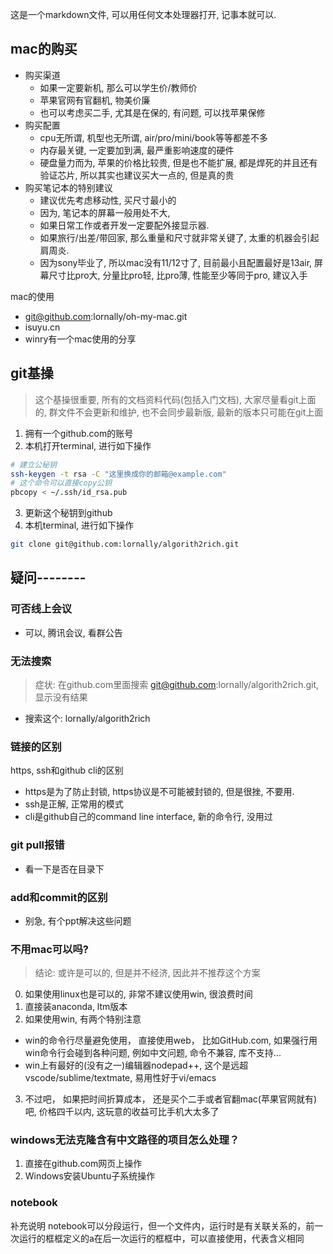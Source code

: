 这是一个markdown文件, 可以用任何文本处理器打开, 记事本就可以.

## mac的购买
-  购买渠道
    -  如果一定要新机, 那么可以学生价/教师价
    -  苹果官网有官翻机, 物美价廉
    -  也可以考虑买二手, 尤其是在保的, 有问题, 可以找苹果保修
-  购买配置
    -  cpu无所谓, 机型也无所谓, air/pro/mini/book等等都差不多
    -  内存最关键, 一定要加到满, 最严重影响速度的硬件
    -  硬盘量力而为, 苹果的价格比较贵, 但是也不能扩展, 都是焊死的并且还有验证芯片, 所以其实也建议买大一点的, 但是真的贵
-  购买笔记本的特别建议
    -  建议优先考虑移动性, 买尺寸最小的
    -  因为, 笔记本的屏幕一般用处不大, 
    -  如果日常工作或者开发一定要配外接显示器.
    -  如果旅行/出差/带回家, 那么重量和尺寸就非常关键了, 太重的机器会引起肩周炎.
    -  因为sony毕业了, 所以mac没有11/12寸了, 目前最小且配置最好是13air, 屏幕尺寸比pro大, 分量比pro轻, 比pro薄, 性能至少等同于pro, 建议入手

mac的使用
-  git@github.com:lornally/oh-my-mac.git
-  isuyu.cn
-  winry有一个mac使用的分享


## git基操
> 这个基操很重要, 所有的文档资料代码(包括入门文档), 大家尽量看git上面的, 群文件不会更新和维护, 也不会同步最新版, 最新的版本只可能在git上面
1. 拥有一个github.com的账号
2. 本机打开terminal, 进行如下操作
```sh
# 建立公秘钥
ssh-keygen -t rsa -C "这里换成你的邮箱@example.com"
# 这个命令可以直接copy公钥
pbcopy < ~/.ssh/id_rsa.pub
```
3. 更新这个秘钥到github
4. 本机terminal, 进行如下操作
```sh
git clone git@github.com:lornally/algorith2rich.git
```

## 疑问--------

### 可否线上会议
- 可以, 腾讯会议, 看群公告

### 无法搜索
> 症状: 在github.com里面搜索 git@github.com:lornally/algorith2rich.git, 显示没有结果
- 搜索这个: lornally/algorith2rich

### 链接的区别
https, ssh和github cli的区别
- https是为了防止封锁, https协议是不可能被封锁的, 但是很挫, 不要用.
- ssh是正解, 正常用的模式
- cli是github自己的command line interface, 新的命令行, 没用过

### git pull报错
- 看一下是否在目录下


### add和commit的区别
- 别急, 有个ppt解决这些问题


### 不用mac可以吗?
> 结论: 或许是可以的, 但是并不经济, 因此并不推荐这个方案
0. 如果使用linux也是可以的, 非常不建议使用win, 很浪费时间
1. 直接装anaconda, ltm版本
2. 如果使用win, 有两个特别注意
  - win的命令行尽量避免使用， 直接使用web， 比如GitHub.com, 如果强行用win命令行会碰到各种问题, 例如中文问题, 命令不兼容, 库不支持...
  - win上有最好的(没有之一)编辑器nodepad++, 这个是远超vscode/sublime/textmate, 易用性好于vi/emacs
3. 不过吧， 如果把时间折算成本， 还是买个二手或者官翻mac(苹果官网就有)吧, 价格四千以内, 这玩意的收益可比手机大太多了

### windows无法克隆含有中文路径的项目怎么处理？
1. 直接在github.com网页上操作
2. Windows安装Ubuntu子系统操作

### notebook
补充说明 notebook可以分段运行，但一个文件内，运行时是有关联关系的，前一次运行的框框定义的a在后一次运行的框框中，可以直接使用，代表含义相同

